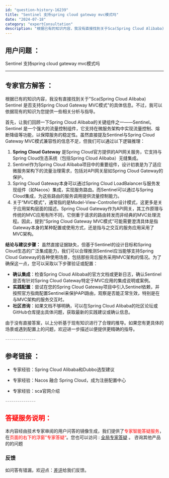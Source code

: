 ```yaml
---
id: "question-history-16239"
title: "Sentinel 支持spring cloud gateway mvc模式吗"
date: "2024-07-18"
category: "expertConsultation"
description: "根据已有的知识内容，我没有直接找到关于Sca(Spring Cloud Alibaba) Sentinel 是否支持Spring Cloud Gateway MVC模式的具体信息。不过，我可以依据现有的知识为您提供一些相关分析与指导。首先，让我们回顾一下Spring Cloud Alibaba的关键"
---
```


## 用户问题 ： 
 Sentinel 支持spring cloud gateway mvc模式吗  

---------------
## 专家官方解答 ：

根据已有的知识内容，我没有直接找到关于"Sca(Spring Cloud Alibaba) Sentinel 是否支持Spring Cloud Gateway MVC模式"的具体信息。不过，我可以依据现有的知识为您提供一些相关分析与指导。

首先，让我们回顾一下Spring Cloud Alibaba的关键组件之一——Sentinel。Sentinel 是一个强大的流量控制组件，它支持在微服务架构中实现流量控制、熔断降级等功能，以保障服务的稳定性。虽然直接提及Sentinel与Spring Cloud Gateway MVC模式兼容性的信息不足，但我们可以通过以下逻辑推理：

1. **Spring Cloud Gateway** 是Spring Cloud官方提供的API网关服务，它支持与Spring Cloud生态系统（包括Spring Cloud Alibaba）无缝集成。
2. Sentinel作为Spring Cloud Alibaba项目中的重要组件，设计初衷是为了适应微服务架构下的流量治理需求，包括对API网关层如Spring Cloud Gateway的保护。
3. Spring Cloud Gateway本身可以通过Spring Cloud LoadBalancer与服务发现组件（如Nacos）集成，实现服务路由。而Sentinel可以通过与Spring Cloud集成，为这些路由的服务调用提供流量控制能力。
4. 关于“MVC模式”，通常指的是Model-View-Controller设计模式，这更多是关于应用架构层面的描述。Spring Cloud Gateway作为API网关，其工作原理与传统的MVC应用有所不同，它侧重于请求的路由转发而非经典的MVC处理流程。因此，提到“Spring Cloud Gateway MVC模式”可能需要澄清具体是指Gateway本身的某种配置或使用方式，还是指与之交互的服务应用采用了MVC架构。

**结论与建议步骤：**
虽然直接证据缺失，但基于Sentinel的设计目标和Spring Cloud生态的广泛集成能力，我们可以合理推测Sentinel应当能够支持Spring Cloud Gateway的各种使用场景，包括那些背后服务采用MVC架构的情况。为了确保这一点，您可以采取以下步骤验证或配置：

- **确认集成**：检查Spring Cloud Alibaba的官方文档或更新日志，确认Sentinel是否有针对Spring Cloud Gateway特定于MVC应用的集成说明或案例。
- **实践配置**：尝试在您的Spring Cloud Gateway项目中引入Sentinel依赖，并按照官方指南配置Sentinel来保护API路由，观察是否能正常生效，特别是在与MVC架构的服务交互时。
- **社区咨询**：如果文档不够明确，可以在Spring Cloud Alibaba的社区论坛或GitHub仓库提出具体问题，获取最新的实践建议或确认信息。

由于没有直接答案，以上分析基于现有知识进行了合理的推导。如果您有更具体的场景或遇到配置上的问题，欢迎进一步描述以便提供更精确的指导。


<font color="#949494">---------------</font> 


## 参考链接 ：

* 专家经验：Spring Cloud Alibaba和Dubbo选型建议 
 
 * 专家经验：Nacos 融合 Spring Cloud，成为注册配置中心 
 
 * 专家经验：sca官网介绍 


 <font color="#949494">---------------</font> 
 


## <font color="#FF0000">答疑服务说明：</font> 

本内容经由技术专家审阅的用户问答的镜像生成，我们提供了<font color="#FF0000">专家智能答疑服务</font>，在<font color="#FF0000">页面的右下的浮窗”专家答疑“</font>。您也可以访问 : [全局专家答疑](https://answer.opensource.alibaba.com/docs/intro) 。 咨询其他产品的的问题

### 反馈
如问答有错漏，欢迎点：[差评](https://ai.nacos.io/user/feedbackByEnhancerGradePOJOID?enhancerGradePOJOId=16252)给我们反馈。
